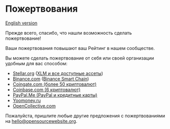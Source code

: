 # Пожертвования

[English version](DONATE.md)

Прежде всего, спасибо, что нашли возможность сделать пожертвование!

Ваши пожертвования повышают ваш Рейтинг в нашем сообществе.

Вы можете сделать пожертвование от себя или своей организации удобным для вас способом:

- [Stellar.org](https://stellar.org) ([XLM и все доступные ассеты](https://stellar.expert/explorer/public/account/GDOB5BAYE25LLEU6CCQCGGJB2ILUEIMA2DTQRGCVHX3XX2ATGMXP5ERH))
- [Binance.com](https://www.binance.com/en/register?ref=25983180) ([Binance Smart Chain](https://bscscan.com/address/0xaEf5AC6d0019593c21Aba6C2825B20377a1D635a))
- [Coingate.com (более 50 криптовалют)](https://coingate.com/pay/opensourcewebsite)
- [Coinbase.com (6 криптовалют)](https://commerce.coinbase.com/checkout/e89005ec-c8c2-47c1-9ca4-b1deb9992794)
- [PayPal.Me (PayPal и кредитные карты)](https://paypal.me/opensourcewebsite)
- [Yoomoney.ru](https://yoomoney.ru/to/4100111248401133)
- [OpenCollective.com](https://opencollective.com/opensourcewebsite)

Пожалуйста, пришлите любые другие предложения с пожертвованиями на [hello@opensourcewebsite.org](mailto:hello@opensourcewebsite.org).
